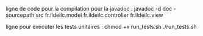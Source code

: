 ligne de code pour la compilation pour la javadoc :
javadoc -d doc -sourcepath src fr.ildeilc.model fr.ildeilc.controller fr.ildeilc.view

ligne pour exécuter les tests unitaires :
chmod +x run_tests.sh
./run_tests.sh
